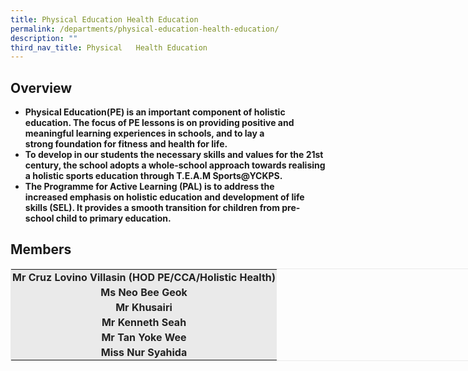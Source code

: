 ```yaml
---
title: Physical Education Health Education
permalink: /departments/physical-education-health-education/
description: ""
third_nav_title: Physical   Health Education
---
```

Overview
--------

*   **Physical Education(PE) is an important component of holistic education. The focus of PE lessons is on providing positive and meaningful learning experiences in schools, and to lay a strong foundation for fitness and health for life.**
*   **To develop in our students the necessary skills and values for the 21st century, the school adopts a whole-school approach towards realising a holistic sports education through T.E.A.M Sports@YCKPS.**
*   **The Programme for Active Learning (PAL) is to address the increased emphasis on holistic education and development of life skills (SEL). It provides a smooth transition for children from pre-school child to primary education.**

Members
-------

<table class="iveo_table ives_tab_1" style="margin: 0px; outline: 0px; padding: 0px; border: 1px solid rgb(234, 234, 234); width: 880px;"><tbody style="margin: 0px; outline: 0px; padding: 0px;"><tr style="margin: 0px; outline: 0px; padding: 0px;"><td style="margin: 0px; outline: 0px; padding: 2px; text-align: center; background-color: rgb(234, 234, 234); color: rgb(34, 34, 34);"><strong style="margin: 0px; outline: 0px; padding: 0px;">Mr Cruz Lovino Villasin (HOD PE/CCA/Holistic Health)</strong></td></tr><tr style="margin: 0px; outline: 0px; padding: 0px;"><td style="margin: 0px; outline: 0px; padding: 2px; text-align: center; background-color: rgb(234, 234, 234); color: rgb(34, 34, 34);"><strong style="margin: 0px; outline: 0px; padding: 0px;">Ms Neo Bee Geok</strong></td></tr><tr style="margin: 0px; outline: 0px; padding: 0px;"><td style="margin: 0px; outline: 0px; padding: 2px; text-align: center; background-color: rgb(234, 234, 234); color: rgb(34, 34, 34);"><strong style="margin: 0px; outline: 0px; padding: 0px;">Mr Khusairi</strong></td></tr><tr style="margin: 0px; outline: 0px; padding: 0px;"><td style="margin: 0px; outline: 0px; padding: 2px; text-align: center; background-color: rgb(234, 234, 234); color: rgb(34, 34, 34);"><strong style="margin: 0px; outline: 0px; padding: 0px;">Mr Kenneth Seah</strong><strong style="margin: 0px; outline: 0px; padding: 0px;"></strong></td></tr><tr style="margin: 0px; outline: 0px; padding: 0px;"><td style="margin: 0px; outline: 0px; padding: 2px; text-align: center; background-color: rgb(234, 234, 234); color: rgb(34, 34, 34);"><strong style="margin: 0px; outline: 0px; padding: 0px;">Mr Tan Yoke Wee</strong></td></tr><tr style="margin: 0px; outline: 0px; padding: 0px;"><td style="margin: 0px; outline: 0px; padding: 2px; text-align: center; background-color: rgb(234, 234, 234); color: rgb(34, 34, 34);"><b style="margin: 0px; outline: 0px; padding: 0px;">Miss Nur Syahida</b></td></tr></tbody></table>